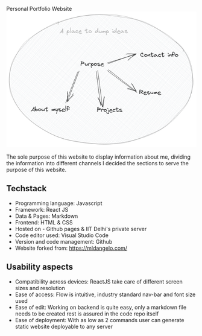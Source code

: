 Personal Portfolio Website
![Ideation](/images/projects/purpose.png)

The sole purpose of this website to display information about me, dividing the information into different channels I decided the sections to serve the purpose of this website.

## Techstack

- Programming language: Javascript
- Framework: React JS
- Data & Pages: Markdown
- Frontend: HTML & CSS
- Hosted on - Github pages & IIT Delhi's private server
- Code editor used: Visual Studio Code
- Version and code management: Github
- Website forked from: https://mldangelo.com/

## Usability aspects

- Compatibility across devices: ReactJS take care of different screen sizes and resolution
- Ease of access: Flow is intuitive, industry standard nav-bar and font size used
- Ease of edit: Working on backend is quite easy, only a markdown file needs to be created rest is assured in the code repo itself
- Ease of deployment: With as low as 2 commands user can generate static website deployable to any server
